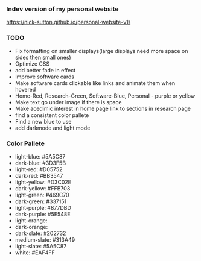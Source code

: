 ### Indev version of my personal website
https://nick-sutton.github.io/personal-website-v1/

### TODO
* Fix formatting on smaller displays(large displays need more space on sides then small ones)
* Optimize CSS
* add better fade in effect
* Improve software cards
* Make software cards clickable like links and animate them when hovered
* Home-Red, Research-Green, Software-Blue, Personal - purple or yellow
* Make text go under image if there is space
* Make acedimic interest in home page link to sections in research page
* find a consistent color pallete
* Find a new blue to use
* add darkmode and light mode

### Color Pallete
* light-blue: #5A5C87
* dark-blue: #3D3F5B
* light-red: #D05752
* dark-red: #BB3547
* light-yellow: #D3C02E
* dark-yellow: #FFB703
* light-green: #469C70
* dark-green: #337151
* light-purple: #877DBD
* dark-purple: #5E548E
* light-orange:
* dark-orange:
* dark-slate: #202732
* medium-slate: #313A49
* light-slate: #5A5C87
* white: #EAF4FF

